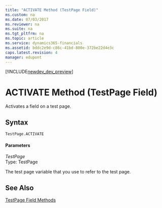 ```yaml
---
title: "ACTIVATE Method (TestPage Field)"
ms.custom: na
ms.date: 07/03/2017
ms.reviewer: na
ms.suite: na
ms.tgt_pltfrm: na
ms.topic: article
ms.service: dynamics365-financials
ms.assetid: bddc2e9d-c86c-41bd-800e-372be22d4e3c
caps.latest.revision: 4
manager: edupont
---
```


[!INCLUDE[newdev_dev_preview](../includes/newdev_dev_preview.md)]

# ACTIVATE Method (TestPage Field)
Activates a field on a test page.  
  
## Syntax  
  
```  
TestPage.ACTIVATE  
```  
  
#### Parameters  
 *TestPage*  
 Type: TestPage  
  
 The test page variable that you use to refer to the test page.  
  
## See Also  
 [TestPage Field Methods](devenv-testpage-field-methods.md)